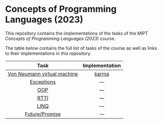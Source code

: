 # Concepts of Programming Languages (2023)

This repository contains the implementations of the tasks of the MIPT
*Concepts of Programming Languages (2023)* course.

The table below contains the full list of tasks of the course as well as links
to their implementations in this repository.

|                         Task                          | Implementation |
|:-----------------------------------------------------:|:--------------:|
| [Von Neumann virtual machine](https://clck.ru/33rsnH) | [karma](karma) |
|         [Exceptions](https://clck.ru/33rtCX)          |       —        |
|             [OOP](https://clck.ru/33rtD8)             |       —        |
|            [RTTI](https://clck.ru/33rtDW)             |       —        |
|            [LINQ](https://clck.ru/33rtDp)             |       —        |
|       [Future/Promise](https://clck.ru/33rtEC)        |       —        |


